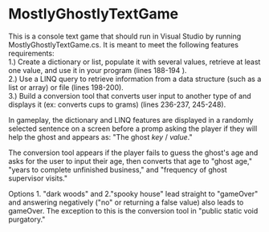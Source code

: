 # MostlyGhostlyTextGame
This is a console text game that should run in Visual Studio by running MostlyGhostlyTextGame.cs. It is meant to meet the following features requirements:<br>
1.) Create a dictionary or list, populate it with several values, retrieve at least one value, and use it in your program (lines 188-194 ).<br>
2.) Use a LINQ query to retrieve information from a data structure (such as a list or array) or file (lines 198-200).<br>
3.) Build a conversion tool that converts user input to another type of and displays it (ex: converts cups to grams) (lines 236-237, 245-248).<br>

In gameplay, the dictionary and LINQ features are displayed in a randomly selected sentence on a screen before a promp asking the player if they will help the ghost and appears as: "The ghost _key_ / _value_."

The conversion tool appears if the player fails to guess the ghost's age and asks for the user to input their age, then converts that age to "ghost age," "years to complete unfinished business," and "frequency of ghost supervisor visits."

Options 1. "dark woods" and 2."spooky house" lead straight to "gameOver" and answering negatively ("no" or returning a false value) also leads to gameOver. The exception to this is the conversion tool in "public static void purgatory."


